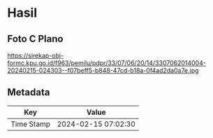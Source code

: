 # Hasil

## Foto C Plano

https://sirekap-obj-formc.kpu.go.id/f963/pemilu/pdpr/33/07/06/20/14/3307062014004-20240215-024303--f07beff5-b848-47cd-b18a-0f4ad2da0a7e.jpg


## Metadata

| Key        | Value               |
| ---------- | ------------------- |
| Time Stamp | 2024-02-15 07:02:30 |



